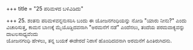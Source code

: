 +++
title = "25 ಪರಿಮಳದ ಬಳಿವಿಡಿದು"

+++
25. ಶಂತನು ಪರಿಮಳವನ್ನನುಸರಿಸಿ ಬಂದು ಈ ಯೋಜನಗಂಧಿಯನ್ನು ನೋಡಿ "ಯಾರು ನೀನು?" ಎಂದು ವಿಚಾರಿಸುತ್ತ, ಕಾಮನ ಬಾಣಕ್ಕೆ ಮೈಯೊಡ್ಡಿದವನಾಗಿ "ಅರಮನೆಗೆ ನಡೆ" ಎಂದೆನಲು, ತಂದೆಯ ಪರಮವಾಕ್ಯವನ್ನು ದಾಟಲಸಾಧ್ಯವೆಂದು   
ಯೋಜನಗಂಧಿ ಹೇಳಲು, ತನ್ನ ಬಯಕೆ ಈಡೇರದೆ ನಿರಾಸೆ ಹೊಂದಿದವನಾಗಿ ಅರಮನೆಗೆ ಹಿಂತಿರುಗಿದನು.